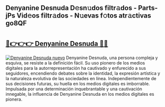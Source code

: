 ## Denyanine Desnuda D𝚎sn𝚞dos filtr𝚊dos - Parts-jPs Vid𝚎os filtr𝚊dos - N𝚞evas f𝚘tos atr𝚊ctivas go8QF

# <h2><a href="http://mb5u2a.tromn.icu/?c=Denyanine+Desnuda">🔗👉👉👉 Denyanine Desnuda 🔗🔗</a></h2>

[![Denyanine Desnuda nuevo](https://i.imgur.com/pEAQMta.gif)](http://mb5u2a.tromn.icu/?c=Denyanine+Desnuda)
Denyanine Desnuda, una persona compleja y esquiva, se resiste a la definición fácil. Su uso pionero de los medios digitales para la autorrepresentación ha cautivado y enfurecido a sus seguidores, encendiendo debates sobre la identidad, la expresión artística y la naturaleza evolutiva de las sociedades en línea. Independientemente de sus decisiones futuras, su huella en los medios digitales es imborrable. Impulsada por una determinación inquebrantable y una cautivación innegable, la influencia de Denyanine Desnuda en los medios digitales es pionera.
